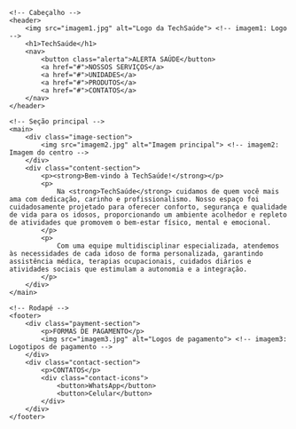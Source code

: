 <!DOCTYPE html>
<html lang="pt-BR">
<head>
    <meta charset="UTF-8">
    <meta name="viewport" content="width=device-width, initial-scale=1.0">
    <title>TechSaúde</title>
    <link rel="stylesheet" href="style.css">
</head>
<body>

    <!-- Cabeçalho -->
    <header>
        <img src="imagem1.jpg" alt="Logo da TechSaúde"> <!-- imagem1: Logo -->
        <h1>TechSaúde</h1>
        <nav>
            <button class="alerta">ALERTA SAÚDE</button>
            <a href="#">NOSSOS SERVIÇOS</a>
            <a href="#">UNIDADES</a>
            <a href="#">PRODUTOS</a>
            <a href="#">CONTATOS</a>
        </nav>
    </header>

    <!-- Seção principal -->
    <main>
        <div class="image-section">
            <img src="imagem2.jpg" alt="Imagem principal"> <!-- imagem2: Imagem do centro -->
        </div>
        <div class="content-section">
            <p><strong>Bem-vindo à TechSaúde!</strong></p>
            <p>
                Na <strong>TechSaúde</strong> cuidamos de quem você mais ama com dedicação, carinho e profissionalismo. Nosso espaço foi cuidadosamente projetado para oferecer conforto, segurança e qualidade de vida para os idosos, proporcionando um ambiente acolhedor e repleto de atividades que promovem o bem-estar físico, mental e emocional.
            </p>
            <p>
                Com uma equipe multidisciplinar especializada, atendemos às necessidades de cada idoso de forma personalizada, garantindo assistência médica, terapias ocupacionais, cuidados diários e atividades sociais que estimulam a autonomia e a integração.
            </p>
        </div>
    </main>

    <!-- Rodapé -->
    <footer>
        <div class="payment-section">
            <p>FORMAS DE PAGAMENTO</p>
            <img src="imagem3.jpg" alt="Logos de pagamento"> <!-- imagem3: Logotipos de pagamento -->
        </div>
        <div class="contact-section">
            <p>CONTATOS</p>
            <div class="contact-icons">
                <button>WhatsApp</button>
                <button>Celular</button>
            </div>
        </div>
    </footer>

</body>
</html>

